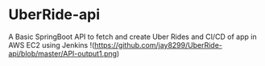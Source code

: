 # UberRide-api
A Basic SpringBoot API to fetch and create Uber Rides and CI/CD of app in AWS EC2 using Jenkins 
!(https://github.com/jay8299/UberRide-api/blob/master/API-output1.png)
